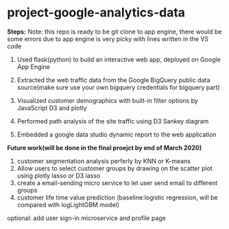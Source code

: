 # project-google-analytics-data
**Steps:**
Note: this repo is ready to be git clone to app engine, there would be some errors due to app engine is very picky with lines written in the VS code

1. Used flask(python) to build an interactive web app,  deployed on Google App Engine

2. Extracted the web traffic data from the Google BigQuery public data source(make sure use your own bigquery credentials for bigquery part)

3. Visualized customer demographics with built-in filter options by JavaScript D3 and plotly

4. Performed path analysis of the site traffic using D3 Sankey diagram

5. Embedded a google data studio dynamic report to the web application 


**Future work(will be done in the final proejct by end of March 2020)**
1. customer segmentation analysis perferly by KNN or K-means
2. Allow users to select customer groups by drawing on the scatter plot using plotly lasso or D3 lasso
3. create a email-sending micro service to let user send email to different groups
4. customer life time value prediction (baseline:logistic regression, will be compared with logLightGBM model)

optional: add user sign-in microservice and profile page

